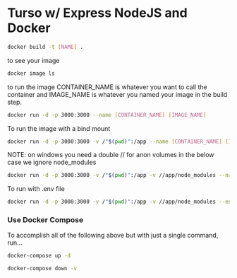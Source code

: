 # Turso w/ Express NodeJS and Docker

```sh
docker build -t [NAME] .
```

to see your image

```sh
docker image ls
```

to run the image CONTAINER_NAME is whatever you want to call the container and IMAGE_NAME is whatever you named your image in the build step.

```sh
docker run -d -p 3000:3000 --name [CONTAINER_NAME] [IMAGE_NAME]
```

To run the image with a bind mount

```sh
docker run -d -p 3000:3000 -v /"$(pwd)":/app --name [CONTAINER_NAME] [IMAGE_NAME]
```

NOTE: on windows you need a double // for anon volumes in the below case we ignore node_modules

```sh
docker run -d -p 3000:3000 -v /"$(pwd)":/app -v //app/node_modules --name [CONTAINER_NAME] [IMAGE_NAME]
```

To run with .env file

```sh
docker run -d -p 3000:3000 -v /"$(pwd)":/app -v //app/node_modules --env-file=.env --name [CONTAINER_NAME] [IMAGE_NAME]
```

### Use Docker Compose

To accomplish all of the following above but with just a single command, run...

```sh
docker-compose up -d
```

```sh
docker-compose down -v
```
